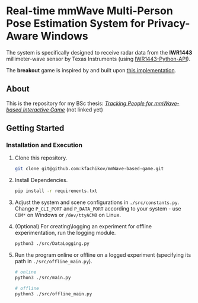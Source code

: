 # Real-time mmWave Multi-Person Pose Estimation System for Privacy-Aware Windows

The system is specifically designed to receive radar data from the **IWR1443** millimeter-wave sensor by Texas Instruments (using [IWR1443-Python-API](https://github.com/FmmW-Group/IWR1443-Python-API)).

The **breakout** game is inspired by and built upon [this implementation](https://github.com/MatthewTamYT/Breakout).  

## About

This is the repository for my BSc thesis: 
[*Tracking People for mmWave-based Interactive Game*]() (not linked yet)

## Getting Started

### Installation and Execution


1. Clone this repository.
   ```sh
   git clone git@github.com:kfachikov/mmWave-based-game.git
   ```

2. Install Dependencies.
   ```sh
   pip install -r requirements.txt
   ```

3. Adjust the system and scene configurations in `./src/constants.py`. \
Change `P_CLI_PORT` and `P_DATA_PORT` according to your system - use `COM*` on Windows or `/dev/ttyACM0` on Linux.

4. (Optional) For creating\logging an experiment for offline experimentation, run the logging module.
    ```sh
    python3 ./src/DataLogging.py
    ```

5. Run the program online or offline on a logged experiment (specifying its path in `./src/offline_main.py`).
    ```sh
    # online
    python3 ./src/main.py

    # offline
    python3 ./src/offline_main.py
    ```

